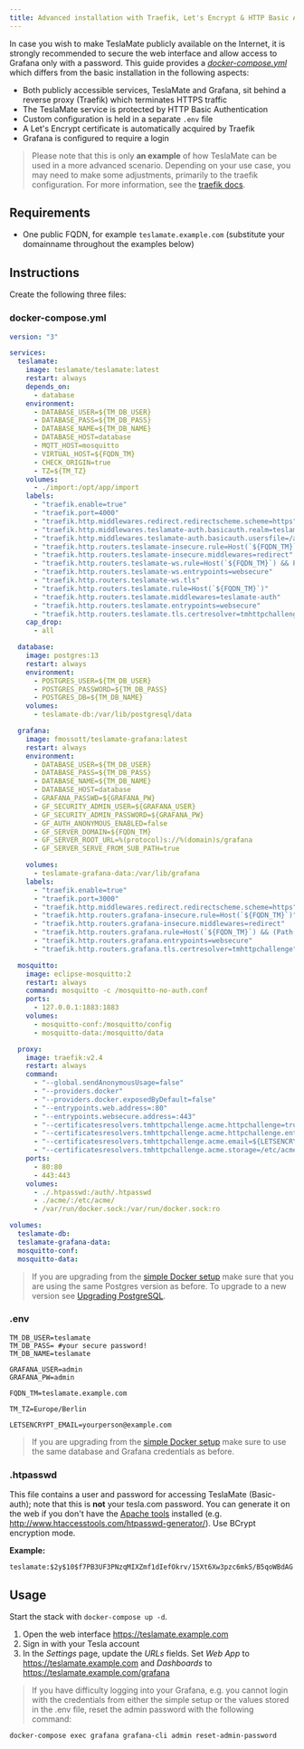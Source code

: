 ```yaml
---
title: Advanced installation with Traefik, Let's Encrypt & HTTP Basic Auth
---
```


In case you wish to make TeslaMate publicly available on the Internet, it is strongly recommended to secure the web interface and allow access to Grafana only with a password. This guide provides a _[docker-compose.yml](#docker-composeyml)_ which differs from the basic installation in the following aspects:

- Both publicly accessible services, TeslaMate and Grafana, sit behind a reverse proxy (Traefik) which terminates HTTPS traffic
- The TeslaMate service is protected by HTTP Basic Authentication
- Custom configuration is held in a separate `.env` file
- A Let's Encrypt certificate is automatically acquired by Traefik
- Grafana is configured to require a login

> Please note that this is only **an example** of how TeslaMate can be used in a more advanced scenario. Depending on your use case, you may need to make some adjustments, primarily to the traefik configuration. For more information, see the [traefik docs](https://docs.traefik.io/).

## Requirements

- One public FQDN, for example `teslamate.example.com` (substitute your domainname throughout the examples below)

## Instructions

Create the following three files:

### docker-compose.yml

```yml title="docker-compose.yml"
version: "3"

services:
  teslamate:
    image: teslamate/teslamate:latest
    restart: always
    depends_on:
      - database
    environment:
      - DATABASE_USER=${TM_DB_USER}
      - DATABASE_PASS=${TM_DB_PASS}
      - DATABASE_NAME=${TM_DB_NAME}
      - DATABASE_HOST=database
      - MQTT_HOST=mosquitto
      - VIRTUAL_HOST=${FQDN_TM}
      - CHECK_ORIGIN=true
      - TZ=${TM_TZ}
    volumes:
      - ./import:/opt/app/import
    labels:
      - "traefik.enable=true"
      - "traefik.port=4000"
      - "traefik.http.middlewares.redirect.redirectscheme.scheme=https"
      - "traefik.http.middlewares.teslamate-auth.basicauth.realm=teslamate"
      - "traefik.http.middlewares.teslamate-auth.basicauth.usersfile=/auth/.htpasswd"
      - "traefik.http.routers.teslamate-insecure.rule=Host(`${FQDN_TM}`)"
      - "traefik.http.routers.teslamate-insecure.middlewares=redirect"
      - "traefik.http.routers.teslamate-ws.rule=Host(`${FQDN_TM}`) && Path(`/live/websocket`)"
      - "traefik.http.routers.teslamate-ws.entrypoints=websecure"
      - "traefik.http.routers.teslamate-ws.tls"
      - "traefik.http.routers.teslamate.rule=Host(`${FQDN_TM}`)"
      - "traefik.http.routers.teslamate.middlewares=teslamate-auth"
      - "traefik.http.routers.teslamate.entrypoints=websecure"
      - "traefik.http.routers.teslamate.tls.certresolver=tmhttpchallenge"
    cap_drop:
      - all

  database:
    image: postgres:13
    restart: always
    environment:
      - POSTGRES_USER=${TM_DB_USER}
      - POSTGRES_PASSWORD=${TM_DB_PASS}
      - POSTGRES_DB=${TM_DB_NAME}
    volumes:
      - teslamate-db:/var/lib/postgresql/data

  grafana:
    image: fmossott/teslamate-grafana:latest
    restart: always
    environment:
      - DATABASE_USER=${TM_DB_USER}
      - DATABASE_PASS=${TM_DB_PASS}
      - DATABASE_NAME=${TM_DB_NAME}
      - DATABASE_HOST=database
      - GRAFANA_PASSWD=${GRAFANA_PW}
      - GF_SECURITY_ADMIN_USER=${GRAFANA_USER}
      - GF_SECURITY_ADMIN_PASSWORD=${GRAFANA_PW}
      - GF_AUTH_ANONYMOUS_ENABLED=false
      - GF_SERVER_DOMAIN=${FQDN_TM}
      - GF_SERVER_ROOT_URL=%(protocol)s://%(domain)s/grafana
      - GF_SERVER_SERVE_FROM_SUB_PATH=true

    volumes:
      - teslamate-grafana-data:/var/lib/grafana
    labels:
      - "traefik.enable=true"
      - "traefik.port=3000"
      - "traefik.http.middlewares.redirect.redirectscheme.scheme=https"
      - "traefik.http.routers.grafana-insecure.rule=Host(`${FQDN_TM}`)"
      - "traefik.http.routers.grafana-insecure.middlewares=redirect"
      - "traefik.http.routers.grafana.rule=Host(`${FQDN_TM}`) && (Path(`/grafana`) || PathPrefix(`/grafana/`))"
      - "traefik.http.routers.grafana.entrypoints=websecure"
      - "traefik.http.routers.grafana.tls.certresolver=tmhttpchallenge"

  mosquitto:
    image: eclipse-mosquitto:2
    restart: always
    command: mosquitto -c /mosquitto-no-auth.conf
    ports:
      - 127.0.0.1:1883:1883
    volumes:
      - mosquitto-conf:/mosquitto/config
      - mosquitto-data:/mosquitto/data

  proxy:
    image: traefik:v2.4
    restart: always
    command:
      - "--global.sendAnonymousUsage=false"
      - "--providers.docker"
      - "--providers.docker.exposedByDefault=false"
      - "--entrypoints.web.address=:80"
      - "--entrypoints.websecure.address=:443"
      - "--certificatesresolvers.tmhttpchallenge.acme.httpchallenge=true"
      - "--certificatesresolvers.tmhttpchallenge.acme.httpchallenge.entrypoint=web"
      - "--certificatesresolvers.tmhttpchallenge.acme.email=${LETSENCRYPT_EMAIL}"
      - "--certificatesresolvers.tmhttpchallenge.acme.storage=/etc/acme/acme.json"
    ports:
      - 80:80
      - 443:443
    volumes:
      - ./.htpasswd:/auth/.htpasswd
      - ./acme/:/etc/acme/
      - /var/run/docker.sock:/var/run/docker.sock:ro

volumes:
  teslamate-db:
  teslamate-grafana-data:
  mosquitto-conf:
  mosquitto-data:
```

> If you are upgrading from the [simple Docker setup](../installation/docker.md) make sure that you are using the same Postgres version as before. To upgrade to a new version see [Upgrading PostgreSQL](../maintenance/upgrading_postgres.md).

### .env

```plaintext title=".env"
TM_DB_USER=teslamate
TM_DB_PASS= #your secure password!
TM_DB_NAME=teslamate

GRAFANA_USER=admin
GRAFANA_PW=admin

FQDN_TM=teslamate.example.com

TM_TZ=Europe/Berlin

LETSENCRYPT_EMAIL=yourperson@example.com
```

> If you are upgrading from the [simple Docker setup](../installation/docker.md) make sure to use the same database and Grafana credentials as before.

### .htpasswd

This file contains a user and password for accessing TeslaMate (Basic-auth); note that this is **not** your tesla.com password. You can generate it on the web if you don't have the [Apache tools](https://www.cyberciti.biz/faq/create-update-user-authentication-files/) installed (e.g. http://www.htaccesstools.com/htpasswd-generator/). Use BCrypt encryption mode.

**Example:**

```apacheconf title=".htpasswd"
teslamate:$2y$10$f7PB3UF3PNzqMIXZmf1dIefOkrv/15Xt6Xw3pzc6mkS/B5qoWBdAG
```

## Usage

Start the stack with `docker-compose up -d`.

1. Open the web interface https://teslamate.example.com
2. Sign in with your Tesla account
3. In the _Settings_ page, update the _URLs_ fields. Set _Web App_ to https://teslamate.example.com and _Dashboards_ to https://teslamate.example.com/grafana

> If you have difficulty logging into your Grafana, e.g. you cannot login with the credentials from either the simple setup or the values stored in the .env file, reset the admin password with the following command:

```
docker-compose exec grafana grafana-cli admin reset-admin-password
```
